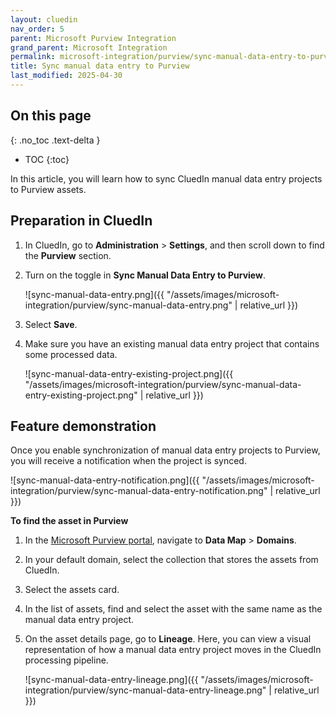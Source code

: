 ```yaml
---
layout: cluedin
nav_order: 5
parent: Microsoft Purview Integration
grand_parent: Microsoft Integration
permalink: microsoft-integration/purview/sync-manual-data-entry-to-purview
title: Sync manual data entry to Purview
last_modified: 2025-04-30
---
```

## On this page
{: .no_toc .text-delta }
- TOC
{:toc}

In this article, you will learn how to sync CluedIn manual data entry projects to Purview assets.

## Preparation in CluedIn

1. In CluedIn, go to **Administration** > **Settings**, and then scroll down to find the **Purview** section.
    
1. Turn on the toggle in **Sync Manual Data Entry to Purview**.

    ![sync-manual-data-entry.png]({{ "/assets/images/microsoft-integration/purview/sync-manual-data-entry.png" | relative_url }})

1. Select **Save**.

1. Make sure you have an existing manual data entry project that contains some processed data.

    ![sync-manual-data-entry-existing-project.png]({{ "/assets/images/microsoft-integration/purview/sync-manual-data-entry-existing-project.png" | relative_url }})

## Feature demonstration

Once you enable synchronization of manual data entry projects to Purview, you will receive a notification when the project is synced.

![sync-manual-data-entry-notification.png]({{ "/assets/images/microsoft-integration/purview/sync-manual-data-entry-notification.png" | relative_url }})

**To find the asset in Purview**

1. In the [Microsoft Purview portal](https://purview.microsoft.com/), navigate to **Data Map** > **Domains**.

1. In your default domain, select the collection that stores the assets from CluedIn.

1. Select the assets card.

1. In the list of assets, find and select the asset with the same name as the manual data entry project.

1. On the asset details page, go to **Lineage**. Here, you can view a visual representation of how a manual data entry project moves in the CluedIn processing pipeline.

    ![sync-manual-data-entry-lineage.png]({{ "/assets/images/microsoft-integration/purview/sync-manual-data-entry-lineage.png" | relative_url }})